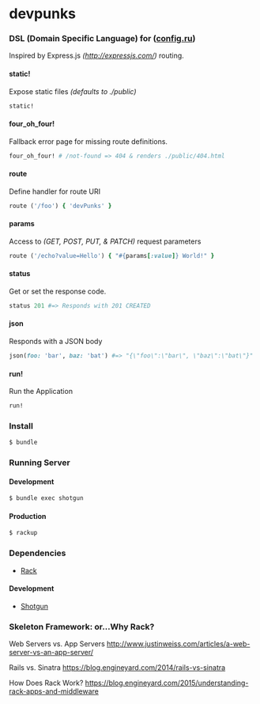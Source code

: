 # devpunks

### DSL (Domain Specific Language) for ([config.ru](https://github.com/NYCrb/devpunks/blob/master/config.ru))
Inspired by Express.js _(http://expressjs.com/)_ routing.

#### static!
Expose static files _(defaults to ./public)_
```ruby
static!
````

#### four_oh_four!
Fallback error page for missing route definitions.
```ruby
four_oh_four! # /not-found => 404 & renders ./public/404.html
````

#### route
Define handler for route URI
```ruby
route ('/foo') { 'devPunks' }
````

#### params
Access to _(GET, POST, PUT, & PATCH)_ request parameters
```ruby
route ('/echo?value=Hello') { "#{params[:value]} World!" }
````

#### status
Get or set the response code.
```ruby
status 201 #=> Responds with 201 CREATED
````

#### json
Responds with a JSON body
```ruby
json(foo: 'bar', baz: 'bat') #=> "{\"foo\":\"bar\", \"baz\":\"bat\"}"
````

#### run!
Run the Application
```ruby
run!
````

### Install
```bash
$ bundle
```

### Running Server
#### Development
```bash
$ bundle exec shotgun
```

#### Production
```bash
$ rackup
```

### Dependencies
  - [Rack](https://rack.github.io)

#### Development
  - [Shotgun](https://github.com/rtomayko/shotgun#shotgun)

### Skeleton Framework: or...Why Rack?
Web Servers vs. App Servers
http://www.justinweiss.com/articles/a-web-server-vs-an-app-server/

Rails vs. Sinatra
https://blog.engineyard.com/2014/rails-vs-sinatra

How Does Rack Work?
https://blog.engineyard.com/2015/understanding-rack-apps-and-middleware

